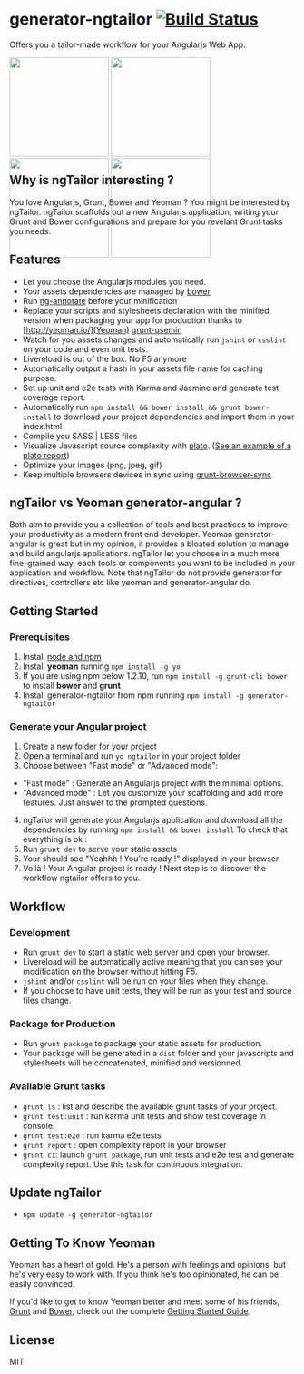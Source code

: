 # generator-ngtailor [![Build Status](https://secure.travis-ci.org/lauterry/generator-ngtailor.png?branch=master)](https://travis-ci.org/lauterry/generator-ngtailor)

Offers you a tailor-made workflow for your Angularjs Web App.

<div style="height:175px;">

<img height="175" src="http://gruntjs.com/img/grunt-logo.svg" />

<img height="175" src="http://bower.io/img/bower-logo.png" />

<img height="175" src="https://raw.githubusercontent.com/yeoman/yeoman.io/master/app/assets/img/yeoman.png">

<img height="175" src="https://s3.amazonaws.com/media-p.slid.es/uploads/hugojosefson/images/86267/angularjs-logo.png"/>

</div>

## Why is ngTailor interesting ?
You love Angularjs, Grunt, Bower and Yeoman ? You might be interested by ngTailor.
ngTailor scaffolds out a new Angularjs application, writing your Grunt and Bower configurations and prepare for you revelant Grunt tasks you needs.


## Features
* Let you choose the Angularjs modules you need.
* Your assets dependencies are managed by [bower](http://www.bower.io)
* Run [ng-annotate](https://github.com/olov/ng-annotate) before your minification
* Replace your scripts and stylesheets declaration with the minified version when packaging your app for production thanks to [http://yeoman.io/](Yeoman) [grunt-usemin](https://github.com/yeoman/grunt-usemin)
* Watch for you assets changes and automatically run `jshint` or `csslint` on your code and even unit tests.
* Livereload is out of the box. No F5 anymore
* Automatically output a hash in your assets file name for caching purpose.
* Set up unit and e2e tests with Karma and Jasmine and generate test coverage report.
* Automatically run `npm install && bower install && grunt bower-install` to download your project dependencies and import them in your index.html
* Compile you SASS | LESS files
* Visualize Javascript source complexity with [plato](https://github.com/es-analysis/plato). ([See an example of a plato report](http://es-analysis.github.io/plato/examples/grunt/))
* Optimize your images (png, jpeg, gif)
* Keep multiple browsers devices in sync using [grunt-browser-sync](https://github.com/shakyShane/browser-sync)


## ngTailor vs Yeoman generator-angular ?
Both aim to provide you a collection of tools and best practices to improve your productivity as a modern front end developer.
Yeoman generator-angular is great but in my opinion, it provides a bloated solution to manage and build angularjs applications.
ngTailor let you choose in a much more fine-grained way, each tools or components you want to be included in your application and workflow.
Note that ngTailor do not provide generator for directives, controllers etc like yeoman and generator-angular do.


## Getting Started
### Prerequisites
1. Install [node and npm](http://www.nodejs.org)
2. Install **yeoman** running `npm install -g yo`
3. If you are using npm below 1.2.10, run `npm install -g grunt-cli bower` to install **bower** and **grunt**
4. Install generator-ngtailor from npm running `npm install -g generator-ngtailor`

### Generate your Angular project
1. Create a new folder for your project
2. Open a terminal and run `yo ngtailor` in your project folder
3. Choose between "Fast mode" or "Advanced mode":
  * "Fast mode" : Generate an Angularjs project with the minimal options.
  * "Advanced mode" : Let you customize your scaffolding and add more features. Just answer to the prompted questions.
4. ngTailor will generate your Angularjs application and download all the dependencies by running ```npm install && bower install```
To check that everything is ok :
5. Run `grunt dev` to serve your static assets
6. Your should see "Yeahhh ! You're ready !" displayed in your browser
7. Voilà ! Your Angular project is ready ! Next step is to discover the workflow ngtailor offers to you.


## Workflow
### Development
* Run `grunt dev` to start a static web server and open your browser.
* Livereload will be automatically active meaning that you can see your modification on the browser without hitting F5.
* `jshint` and/or `csslint` will be run on your files when they change.
* If you choose to have unit tests, they will be run as your test and source files change.

### Package for Production
* Run `grunt package` to package your static assets for production.
* Your package will be generated in a `dist` folder and your javascripts and stylesheets will be concatenated, minified and versionned.

### Available Grunt tasks
* `grunt ls` : list and describe the available grunt tasks of your project.
* `grunt test:unit` : run karma unit tests and show test coverage in console.
* `grunt test:e2e` : run karma e2e tests
* `grunt report` : open complexity report in your browser
* `grunt ci`: launch `grunt package`, run unit tests and e2e test and generate complexity report. Use this task for continuous integration.

## Update ngTailor
* `npm update -g generator-ngtailor`

## Getting To Know Yeoman

Yeoman has a heart of gold. He's a person with feelings and opinions, but he's very easy to work with. If you think he's too opinionated, he can be easily convinced.

If you'd like to get to know Yeoman better and meet some of his friends, [Grunt](http://gruntjs.com) and [Bower](http://bower.io), check out the complete [Getting Started Guide](https://github.com/yeoman/yeoman/wiki/Getting-Started).


## License

MIT
